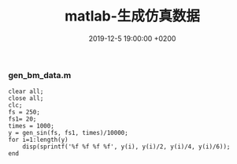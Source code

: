 ﻿---
layout: post
title:  "matlab-生成仿真数据"
date:   2019-12-5 19:00:00 +0200
categories: ubuntu
---
### gen_bm_data.m
```
clear all;
close all;
clc;
fs = 250;
fs1= 20;
times = 1000;
y = gen_sin(fs, fs1, times)/10000;
for i=1:length(y)
    disp(sprintf('%f %f %f %f', y(i), y(i)/2, y(i)/4, y(i)/6));
end
```
